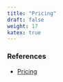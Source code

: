 ```yaml
---
title: "Pricing"
draft: false
weight: 17
katex: true
---
```


### References
- [Pricing](https://www.youtube.com/watch?v=pCeeo6YtJ5c&list=PLUkh9m2Borqn8gg0lYSwMZ4ip71pX1TOT&index=20&ab_channel=AswathDamodaran)